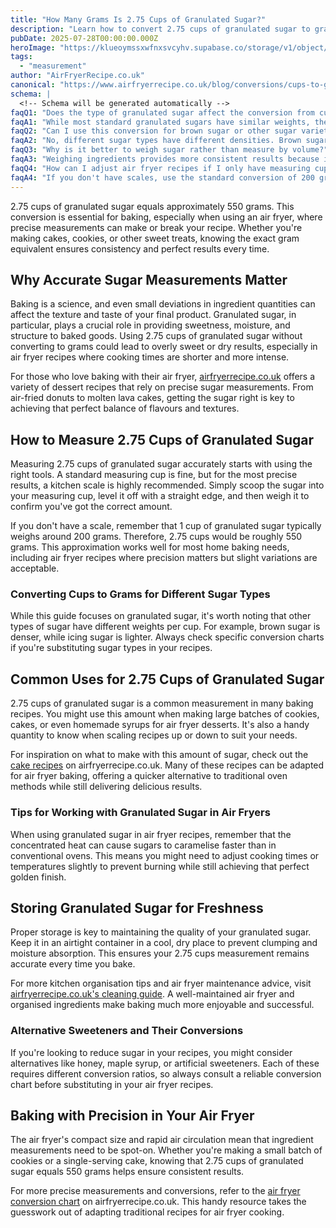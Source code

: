 ```yaml
---
title: "How Many Grams Is 2.75 Cups of Granulated Sugar?"
description: "Learn how to convert 2.75 cups of granulated sugar to grams for perfect baking results every time. Get accurate measurements now!"
pubDate: 2025-07-28T00:00:00.000Z
heroImage: "https://klueoymssxwfnxsvcyhv.supabase.co/storage/v1/object/public/Shmucket/how-many-grams-is-2-75-cups-of-granulated-sugar.webp"
tags:
  - "measurement"
author: "AirFryerRecipe.co.uk"
canonical: "https://www.airfryerrecipe.co.uk/blog/conversions/cups-to-grams/how-many-grams-is-2-75-cups-of-granulated-sugar"
schema: |
  <!-- Schema will be generated automatically -->
faqQ1: "Does the type of granulated sugar affect the conversion from cups to grams?"
faqA1: "While most standard granulated sugars have similar weights, there can be slight variations between brands. Generally, the difference is minimal (about 5-10 grams per cup), so the 550 grams for 2.75 cups remains a reliable guideline for most baking purposes."
faqQ2: "Can I use this conversion for brown sugar or other sugar varieties?"
faqA2: "No, different sugar types have different densities. Brown sugar, for example, is more compact and weighs more per cup (about 220 grams). Always check specific conversion charts when working with alternative sugars to ensure accurate measurements in your recipes."
faqQ3: "Why is it better to weigh sugar rather than measure by volume?"
faqA3: "Weighing ingredients provides more consistent results because it eliminates variables like how tightly packed the sugar is in the cup. This precision is especially important in air fryer baking where the cooking environment is more intense and cooking times are shorter."
faqQ4: "How can I adjust air fryer recipes if I only have measuring cups?"
faqA4: "If you don't have scales, use the standard conversion of 200 grams per cup of granulated sugar. For 2.75 cups, that's approximately 550 grams. Just be aware that this method might have slight variations, so monitor your air fryer closely during cooking to adjust time or temperature if needed."
---
```

<p>2.75 cups of granulated sugar equals approximately 550 grams. This conversion is essential for baking, especially when using an air fryer, where precise measurements can make or break your recipe. Whether you're making cakes, cookies, or other sweet treats, knowing the exact gram equivalent ensures consistency and perfect results every time.</p>

<h2>Why Accurate Sugar Measurements Matter</h2>
<p>Baking is a science, and even small deviations in ingredient quantities can affect the texture and taste of your final product. Granulated sugar, in particular, plays a crucial role in providing sweetness, moisture, and structure to baked goods. Using 2.75 cups of granulated sugar without converting to grams could lead to overly sweet or dry results, especially in air fryer recipes where cooking times are shorter and more intense.</p>
<p>For those who love baking with their air fryer, <a href="https://www.airfryerrecipe.co.uk/recipes">airfryerrecipe.co.uk</a> offers a variety of dessert recipes that rely on precise sugar measurements. From air-fried donuts to molten lava cakes, getting the sugar right is key to achieving that perfect balance of flavours and textures.</p>

<h2>How to Measure 2.75 Cups of Granulated Sugar</h2>
<p>Measuring 2.75 cups of granulated sugar accurately starts with using the right tools. A standard measuring cup is fine, but for the most precise results, a kitchen scale is highly recommended. Simply scoop the sugar into your measuring cup, level it off with a straight edge, and then weigh it to confirm you've got the correct amount.</p>
<p>If you don't have a scale, remember that 1 cup of granulated sugar typically weighs around 200 grams. Therefore, 2.75 cups would be roughly 550 grams. This approximation works well for most home baking needs, including air fryer recipes where precision matters but slight variations are acceptable.</p>

<h3>Converting Cups to Grams for Different Sugar Types</h3>
<p>While this guide focuses on granulated sugar, it's worth noting that other types of sugar have different weights per cup. For example, brown sugar is denser, while icing sugar is lighter. Always check specific conversion charts if you're substituting sugar types in your recipes.</p>

<h2>Common Uses for 2.75 Cups of Granulated Sugar</h2>
<p>2.75 cups of granulated sugar is a common measurement in many baking recipes. You might use this amount when making large batches of cookies, cakes, or even homemade syrups for air fryer desserts. It's also a handy quantity to know when scaling recipes up or down to suit your needs.</p>
<p>For inspiration on what to make with this amount of sugar, check out the <a href="https://www.airfryerrecipe.co.uk/recipe-category/cakes">cake recipes</a> on airfryerrecipe.co.uk. Many of these recipes can be adapted for air fryer baking, offering a quicker alternative to traditional oven methods while still delivering delicious results.</p>

<h3>Tips for Working with Granulated Sugar in Air Fryers</h3>
<p>When using granulated sugar in air fryer recipes, remember that the concentrated heat can cause sugars to caramelise faster than in conventional ovens. This means you might need to adjust cooking times or temperatures slightly to prevent burning while still achieving that perfect golden finish.</p>

<h2>Storing Granulated Sugar for Freshness</h2>
<p>Proper storage is key to maintaining the quality of your granulated sugar. Keep it in an airtight container in a cool, dry place to prevent clumping and moisture absorption. This ensures your 2.75 cups measurement remains accurate every time you bake.</p>
<p>For more kitchen organisation tips and air fryer maintenance advice, visit <a href="https://www.airfryerrecipe.co.uk/air-fryer-cleaner">airfryerrecipe.co.uk's cleaning guide</a>. A well-maintained air fryer and organised ingredients make baking much more enjoyable and successful.</p>

<h3>Alternative Sweeteners and Their Conversions</h3>
<p>If you're looking to reduce sugar in your recipes, you might consider alternatives like honey, maple syrup, or artificial sweeteners. Each of these requires different conversion ratios, so always consult a reliable conversion chart before substituting in your air fryer recipes.</p>

<h2>Baking with Precision in Your Air Fryer</h2>
<p>The air fryer's compact size and rapid air circulation mean that ingredient measurements need to be spot-on. Whether you're making a small batch of cookies or a single-serving cake, knowing that 2.75 cups of granulated sugar equals 550 grams helps ensure consistent results.</p>
<p>For more precise measurements and conversions, refer to the <a href="https://www.airfryerrecipe.co.uk/air-fryer-conversion-chart">air fryer conversion chart</a> on airfryerrecipe.co.uk. This handy resource takes the guesswork out of adapting traditional recipes for air fryer cooking.</p>
